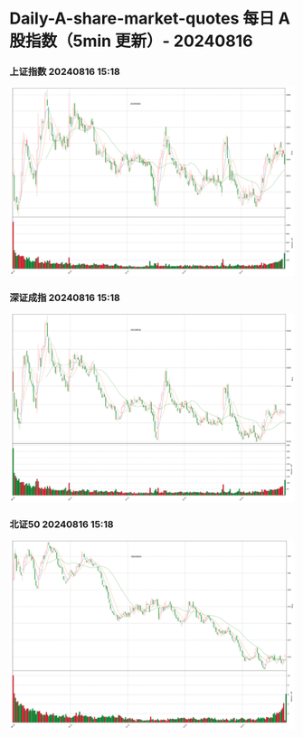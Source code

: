 
# Daily-A-share-market-quotes 每日 A 股指数（5min 更新）- 20240816

### 上证指数 20240816 15:18
![](./fig/2024/8/20240816-sh000001.png)

### 深证成指 20240816 15:18
![](./fig/2024/8/20240816-sz399001.png)

### 北证50 20240816 15:18
![](./fig/2024/8/20240816-bj899050.png)
